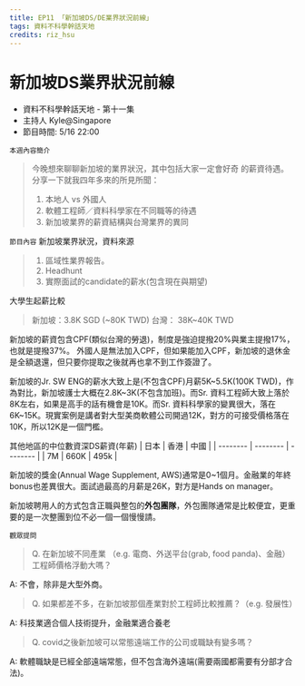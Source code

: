```yaml
---
title: EP11 「新加坡DS/DE業界狀況前線」 
tags: 資料不科學幹話天地
credits: riz_hsu
---
```


# 新加坡DS業界狀況前線

* 資料不科學幹話天地 - 第十一集
* 主持人 Kyle@Singapore
* 節目時間: 5/16 22:00

```本週內容簡介```
> 今晚想來聊聊新加坡的業界狀況，其中包括大家一定會好奇 的薪資待遇。分享一下就我四年多來的所見所聞：
> 1. 本地人 vs 外國人
> 2. 軟體工程師／資料科學家在不同職等的待遇
> 3. 新加坡業界的薪資結構與台灣業界的異同


```節目內容```
新加坡業界狀況，資料來源
> 1. 區域性業界報告。
> 2. Headhunt
> 3. 實際面試的candidate的薪水(包含現在與期望)

大學生起薪比較
> 新加坡：3.8K SGD (~80K TWD)
> 台灣： 38K~40K TWD

新加坡的薪資包含CPF(類似台灣的勞退)，制度是強迫提撥20%與業主提撥17%，也就是提撥37%。 外國人是無法加入CPF，但如果能加入CPF，新加坡的退休金是全額退還，但只要你提取之後就再也拿不到工作簽證了。

新加坡的Jr. SW ENG的薪水大致上是(不包含CPF)月薪5K~5.5K(100K TWD)，作為對比，新加坡護士大概在2.8K~3K(不包含加班)。而Sr. 資料工程師大致上落於8K左右，如果是高手的話有機會是10K。而Sr. 資料科學家的變異很大，落在6K~15K。現實案例是講者對大型美商軟體公司開過12K，對方的可接受價格落在10K，所以12K是一個門檻。

其他地區的中位數資深DS薪資(年薪)
| 日本 | 香港 | 中國 |
| -------- | -------- | -------- |
| 7M | 660K | 495k |

新加坡的獎金(Annual Wage Supplement, AWS)通常是0~1個月。金融業的年終bonus也差異很大。面試過最高的月薪是26K，對方是Hands on manager。

新加坡聘用人的方式包含正職與整包的**外包團隊**，外包團隊通常是比較便宜，更重要的是一次整團到位不必一個一個慢慢請。


```觀眾提問```
> Q. 在新加坡不同產業 （e.g. 電商、外送平台(grab, food panda)、金融）工程師價格浮動大嗎？

A: 不會，除非是大型外商。

> Q. 如果都差不多，在新加坡那個產業對於工程師比較推薦？（e.g. 發展性）

A: 科技業適合個人技術提升，金融業適合養老

> Q. covid之後新加坡可以常態遠端工作的公司或職缺有變多嗎？

A: 軟體職缺是已經全部遠端常態，但不包含海外遠端(需要兩國都需要有分部才合法)。